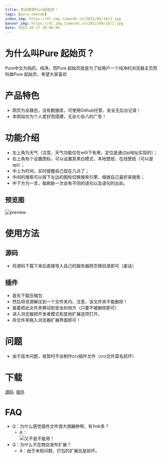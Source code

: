 ```yaml
---
title: 欢迎使用Pure起始页！
tags: [pure newtab]
index_img: https://dl.img.timecdn.cn/2022/09/18/1.jpg
banner_img: https://dl.img.timecdn.cn/2022/09/18/1.jpg
date: 2022-10-27 20:00:00
---
```


# 为什么叫Pure 起始页？
Pure中文为纯的，纯净，而Pure 起始页就是为了给用户一个纯净的浏览器主页而叫做Pure 起始页，希望大家喜欢
<!-- more -->

# 产品特色
- 网页为全静态，没有数据库，可使用Github托管，安全无后台记录！
- 本网站仅为个人爱好而搭建，无杂七杂八的广告！

# 功能介绍
- 左上角为天气（注意，天气功能仅在wifi下有用，定位是通过ip地址实现的）；
- 右上角有个设置图标，可以设置其黑白模式、本地壁纸、在线壁纸（可以是api）；
- 中上为时间，实时提醒自己现在几点了；
- 中间的搜索可以按下左边的图标切换搜索引擎，根据自己喜好来搜索；
- 中下方为一言，每刷新一次会有不同的语句以及语句的出处。
## 预览图
![preview](https://dl3.img.timecdn.cn/2022/01/16/preview.png)

# 使用方法
## 源码
- 将源码下载下来后直接导入自己的服务器网页根目录即可（废话）

## 插件
- 首先下载压缩包
- 然后将资源解压到一个文件夹内，注意，该文件夹不能删除！
- 接着把此文件夹移动到安全的地方（只要不被删除即可）
- 进入浏览器把开发者模式和其他扩展选项打开。
- 将文件夹拖入浏览器扩展界面即可！

# 问题
- 由于技术问题，我暂时不会制作crx插件文件（crx文件莫名损坏）

# 下载
<a class="btn" href="https://github.com/xiaoji235/Pure-Newtab/" title="源码">源码</a>&nbsp;&nbsp;<a class="btn" href="https://github.com/xiaoji235/Pure-Newtab-Extension" title="插件">插件</a>

# FAQ
- Q：为什么感觉插件文件很大很臃肿啊，有1mb多？
  - A：<br>![又不是不能用！](https://raw.githubusercontent.com/xiaoji235/trash-bin/master/xpoet%E5%9B%BE%E5%BA%8A/useless.jpg)
- Q：为什么不在商店发布扩展？
  - A：由于未知问题，打包的扩展总是损坏。
